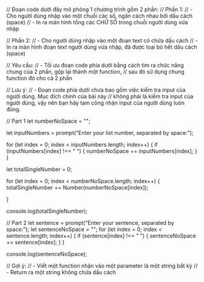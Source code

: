 // Đoạn code dưới đây mô phỏng 1 chương trình gồm 2 phần:
//  Phần 1:
//  -   Cho người dùng nhập vào một chuỗi các số, ngăn cách nhau bởi dấu cách (space)
//  -   In ra màn hình tổng các CHỮ SỐ trong chuỗi người dùng vừa nhập 

//  Phần 2:
//  -   Cho người dùng nhập vào một đoạn text có chứa dấu cách
//  -   In ra màn hình đoạn text người dùng vừa nhập, đã được loại bỏ hết dấu cách (space)

//  Yêu cầu:
//  -   Tối ưu đoạn code phía dưới bằng cách tìm ra chức năng chung của 2 phần, gộp lại thành một function,
//  sau đó sử dụng chung function đó cho cả 2 phần

// Lưu ý:
//  -   Đoạn code phía dưới chưa bao gồm việc kiểm tra input của người dùng. Mục đích chính của bài này
//  không phải là kiểm tra input của người dùng, vậy nên bạn hãy tạm công nhận input của người dùng luôn đúng.

// Part 1
let numberNoSpace = "";

let inputNumbers = prompt("Enter your list number, separated by space:");

for (let index = 0; index < inputNumbers.length; index++) {
  if (inputNumbers[index] !== " ") {
    numberNoSpace += inputNumbers[index];
  }
}

let totalSingleNumber = 0;

for (let index = 0; index < numberNoSpace.length; index++) {
  totalSingleNumber += Number(numberNoSpace[index]);
  
}

console.log(totalSingleNumber);


// Part 2
let sentence = prompt("Enter your sentence, separated by space:");
let sentenceNoSpace = "";
for (let index = 0; index < sentence.length; index++) {
    if (sentence[index] !== " ") {
        sentenceNoSpace += sentence[index];
    }
}

console.log(sentenceNoSpace);


// Gợi ý:
//  -   Viết một function nhận vào một parameter là một string bất kỳ
//  -   Return ra một string không chứa dấu cách
